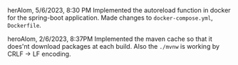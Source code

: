 herAlom, 5/6/2023, 8:30 PM
Implemented the autoreload function in docker for the spring-boot application. Made changes to `docker-compose.yml`, `Dockerfile`.

heroAlom,  2/6/2023, 8:37PM
Implemented the maven cache so that it does'nt download packages at each build. Also the `./mvnw` is working by CRLF → LF encoding.

